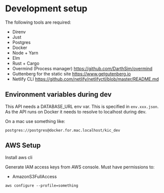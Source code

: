 # Development setup

The following tools are required:

- Direnv
- Just
- Postgres
- Docker
- Node + Yarn
- Elm
- Rust + Cargo
- Overmind (Process manager) https://github.com/DarthSim/overmind
- Guttenberg for the static site https://www.getgutenberg.io
- Netlify CLI https://github.com/netlify/netlifyctl/blob/master/README.md

## Environment variables during dev

This API needs a DATABASE_URL env var.
This is specified in `env.xxx.json`.
As the API runs on Docker it needs to resolve to localhost during dev.

On a mac use something like:

```
postgres://postgres@docker.for.mac.localhost/kic_dev
```

## AWS Setup

Install aws cli

Generate IAM access keys from AWS console. Must have permissions to:

- AmazonS3FullAccess

```
aws configure --profile=something
```
